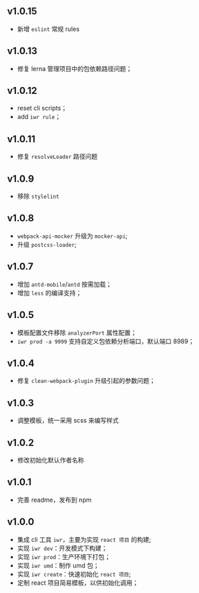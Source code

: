 ## v1.0.15

- 新增 `eslint` 常规 rules

## v1.0.13

- 修复 lerna 管理项目中的包依赖路径问题；

## v1.0.12

- reset cli scripts；
- add `iwr rule`；

## v1.0.11

- 修复 `resolveLoader` 路径问题

## v1.0.9

- 移除 `stylelint`

## v1.0.8

- `webpack-api-mocker` 升级为 `mocker-api`;
- 升级 `postcss-loader`;

## v1.0.7

- 增加 `antd-mobile`/`antd` 按需加载；
- 增加 `less` 的编译支持；

## v1.0.5

- 模板配置文件移除 `analyzerPort` 属性配置；
- `iwr prod -a 9999` 支持自定义包依赖分析端口，默认端口 8989；

## v1.0.4

- 修复 `clean-webpack-plugin` 升级引起的参数问题；

## v1.0.3

- 调整模板，统一采用 scss 来编写样式

## v1.0.2

- 修改初始化默认作者名称

## v1.0.1

- 完善 readme，发布到 npm

## v1.0.0

- 集成 cli 工具 `iwr`，主要为实现 `react 项目` 的构建;
- 实现 `iwr dev`：开发模式下构建；
- 实现 `iwr prod`：生产环境下打包；
- 实现 `iwr umd`：制作 umd 包；
- 实现 `iwr create`：快速初始化 `react 项目`;
- 定制 react 项目简易模板，以供初始化调用；
